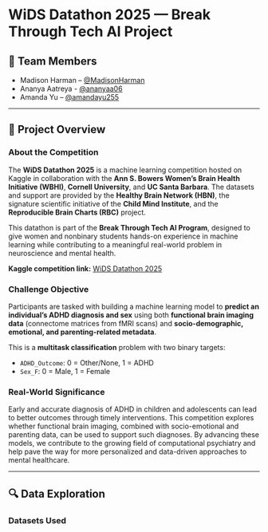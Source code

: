 # WiDS Datathon 2025 — Break Through Tech AI Project

## 👥 Team Members

- Madison Harman – [@MadisonHarman](https://github.com/MadisonHarman)
- Ananya Aatreya - [@ananyaa06](https://github.com/ananyaa06)
- Amanda Yu – [@amandayu255](https://github.com/amandayu255)

---

## 🧠 Project Overview

### About the Competition  
The **WiDS Datathon 2025** is a machine learning competition hosted on Kaggle in collaboration with the **Ann S. Bowers Women’s Brain Health Initiative (WBHI)**, **Cornell University**, and **UC Santa Barbara**. The datasets and support are provided by the **Healthy Brain Network (HBN)**, the signature scientific initiative of the **Child Mind Institute**, and the **Reproducible Brain Charts (RBC)** project.

This datathon is part of the **Break Through Tech AI Program**, designed to give women and nonbinary students hands-on experience in machine learning while contributing to a meaningful real-world problem in neuroscience and mental health.

**Kaggle competition link:** [WiDS Datathon 2025](https://www.kaggle.com/competitions/widsdatathon2025)

### Challenge Objective  
Participants are tasked with building a machine learning model to **predict an individual’s ADHD diagnosis and sex** using both **functional brain imaging data** (connectome matrices from fMRI scans) and **socio-demographic, emotional, and parenting-related metadata**.

This is a **multitask classification** problem with two binary targets:
- `ADHD_Outcome`: 0 = Other/None, 1 = ADHD
- `Sex_F`: 0 = Male, 1 = Female

### Real-World Significance  
Early and accurate diagnosis of ADHD in children and adolescents can lead to better outcomes through timely interventions. This competition explores whether functional brain imaging, combined with socio-emotional and parenting data, can be used to support such diagnoses. By advancing these models, we contribute to the growing field of computational psychiatry and help pave the way for more personalized and data-driven approaches to mental healthcare.

---

## 🔍 Data Exploration

### Datasets Used


